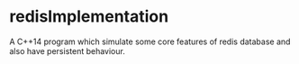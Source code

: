 # redisImplementation
A C++14 program which simulate some core features of redis database and also have persistent behaviour.
